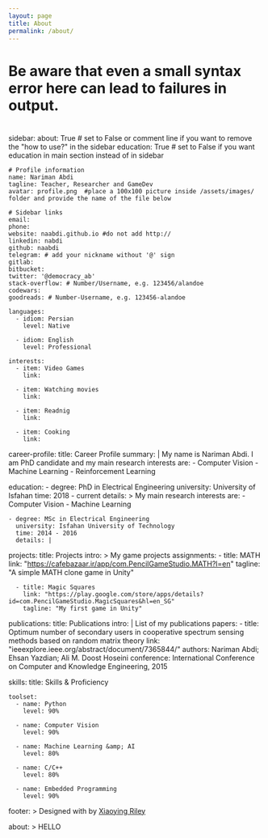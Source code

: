 ```yaml
---
layout: page
title: About
permalink: /about/
---
```


#
# Be aware that even a small syntax error here can lead to failures in output.
#

sidebar:
    about: True # set to False or comment line if you want to remove the "how to use?" in the sidebar
    education: True # set to False if you want education in main section instead of in sidebar

    # Profile information
    name: Nariman Abdi
    tagline: Teacher, Researcher and GameDev
    avatar: profile.png  #place a 100x100 picture inside /assets/images/ folder and provide the name of the file below

    # Sidebar links
    email:
    phone:
    website: naabdi.github.io #do not add http://
    linkedin: nabdi
    github: naabdi
    telegram: # add your nickname without '@' sign
    gitlab:
    bitbucket:
    twitter: '@democracy_ab'
    stack-overflow: # Number/Username, e.g. 123456/alandoe
    codewars:
    goodreads: # Number-Username, e.g. 123456-alandoe

    languages:
      - idiom: Persian
        level: Native

      - idiom: English
        level: Professional

    interests:
      - item: Video Games
        link:

      - item: Watching movies
        link:

      - item: Readnig
        link:

      - item: Cooking
        link:

career-profile:
    title: Career Profile
    summary: |
      My name is Nariman Abdi. I am PhD candidate and my main research interests are:
        - Computer Vision
        - Machine Learning
        - Reinforcement Learning

education:
    - degree: PhD in Electrical Engineering
      university: University of Isfahan
      time: 2018 - current
      details: >
        My main research interests are:
          - Computer Vision
          - Machine Learning

    - degree: MSc in Electrical Engineering
      university: Isfahan University of Technology
      time: 2014 - 2016
      details: |

projects:
    title: Projects
    intro: >
      My game projects
    assignments:
      - title: MATH
        link: "https://cafebazaar.ir/app/com.PencilGameStudio.MATH?l=en"
        tagline: "A simple MATH clone game in Unity"

      - title: Magic Squares
        link: "https://play.google.com/store/apps/details?id=com.PencilGameStudio.MagicSquares&hl=en_SG"
        tagline: "My first game in Unity"

publications:
    title: Publications
    intro: |
      List of my publications
    papers:
      - title: Optimum number of secondary users in cooperative spectrum sensing methods based on random matrix theory
        link: "ieeexplore.ieee.org/abstract/document/7365844/"
        authors: Nariman Abdi; Ehsan Yazdian; Ali M. Doost Hoseini
        conference: International Conference on Computer and Knowledge Engineering, 2015

skills:
    title: Skills &amp; Proficiency

    toolset:
      - name: Python
        level: 90%

      - name: Computer Vision
        level: 90%

      - name: Machine Learning &amp; AI
        level: 80%

      - name: C/C++
        level: 80%

      - name: Embedded Programming
        level: 90%

footer: >
    Designed with <i class="fas fa-heart"></i> by <a href="http://themes.3rdwavemedia.com" target="_blank" rel="nofollow">Xiaoying Riley</a>

about: >
    HELLO


